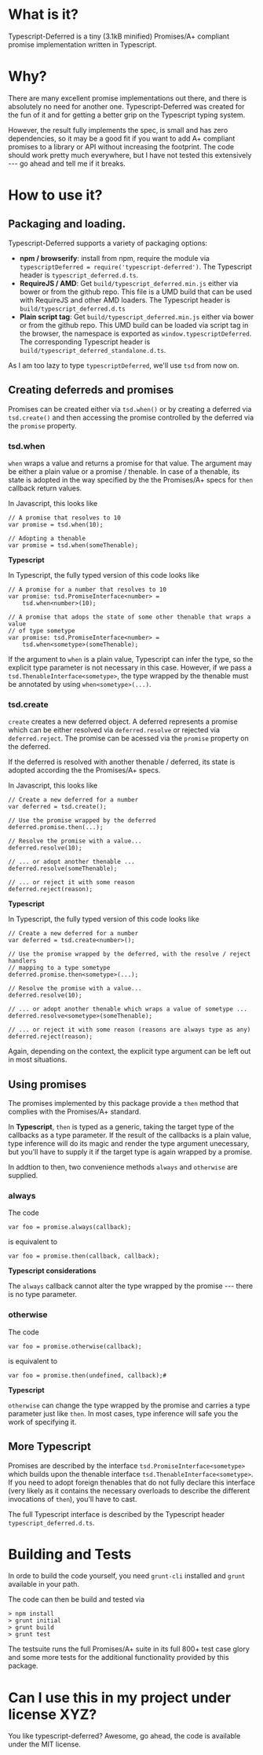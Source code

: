 # What is it?

Typescript-Deferred is a tiny (3.1kB minified) Promises/A+ compliant promise
implementation written in Typescript.

# Why?

There are many excellent promise implementations out there, and there is absolutely
no need for another one. Typescript-Deferred was created for the fun of it and
for getting a better grip on the Typescript typing system.

However, the result fully implements the spec, is small and has zero dependencies, so
it may be a good fit if you want to add A+ compliant promises to a
library or API without increasing the footprint. The code should work pretty much
everywhere, but I have not tested this extensively --- go ahead and tell
me if it breaks.

# How to use it?

## Packaging and loading.

Typescript-Deferred supports a variety of packaging options:

* **npm / browserify**: install from npm, require the module via
  `typescriptDeferred = require('typescript-deferred')`. The Typescript
  header is `typescript_deferred.d.ts`.
* **RequireJS / AMD**: Get `build/typescript_deferred.min.js` either via bower or
  from the github repo. This file is a UMD build that can be used with
  RequireJS and other AMD loaders. The Typescript header is `build/typescript_deferred.d.ts`
* **Plain script tag**: Get `build/typescript_deferred.min.js` either via bower or
  from the github repo. This UMD build can be loaded via script tag
  in the browser, the namespace is exported as `window.typescriptDeferred`. The
  corresponding Typescript header is `build/typescript_deferred_standalone.d.ts`.

As I am too lazy to type `typescriptDeferred`, we'll use `tsd` from now on.

## Creating deferreds and promises

Promises can be created either via `tsd.when()` or by creating a
deferred via `tsd.create()` and then accessing the promise controlled
by the deferred via the `promise` property.

### tsd.when

`when` wraps a value and returns a promise for that value. The argument may be either
a plain value or a promise / thenable. In case of a thenable, its state is adopted in
the way specified by the the Promises/A+ specs for `then` callback return values.

In Javascript, this looks like

    // A promise that resolves to 10
    var promise = tsd.when(10);

    // Adopting a thenable
    var promise = tsd.when(someThenable);

**Typescript**

In Typescript, the fully typed version of this code looks like

    // A promise for a number that resolves to 10
    var promise: tsd.PromiseInterface<number> =
        tsd.when<number>(10);

    // A promise that adops the state of some other thenable that wraps a value
    // of type sometype
    var promise: tsd.PromiseInterface<number> =
        tsd.when<sometype>(someThenable);
 
If the argument to `when` is a plain value, Typescript can infer the type, so
the explicit type parameter is not necessary in this case. However, if we pass
a `tsd.ThenableInterface<sometype>`, the type wrapped by the thenable must be
annotated by using `when<sometype>(...)`.

### tsd.create

`create` creates a new deferred object. A deferred represents a promise which can
be either resolved via `deferred.resolve` or rejected via `deferred.reject`. The
promise can be acessed via the `promise` property on the deferred.

If the deferred is resolved with another thenable / deferred, its state is adopted
according the the Promises/A+ specs.

In Javascript, this looks like

    // Create a new deferred for a number
    var deferred = tsd.create();

    // Use the promise wrapped by the deferred
    deferred.promise.then(...);

    // Resolve the promise with a value...
    deferred.resolve(10);

    // ... or adopt another thenable ...
    deferred.resolve(someThenable);

    // ... or reject it with some reason
    deferred.reject(reason);

**Typescript**

In Typescript, the fully typed version of this code looks like

    // Create a new deferred for a number
    var deferred = tsd.create<number>();

    // Use the promise wrapped by the deferred, with the resolve / reject handlers
    // mapping to a type sometype
    deferred.promise.then<sometype>(...);

    // Resolve the promise with a value...
    deferred.resolve(10);

    // ... or adopt another thenable which wraps a value of sometype ...
    deferred.resolve<sometype>(someThenable);

    // ... or reject it with some reason (reasons are always type as any)
    deferred.reject(reason);


Again, depending on the context, the explicit type argument can be left out in
most situations.

## Using promises

The promises implemented by this package provide a `then` method that complies
with the Promises/A+ standard.

In **Typescript**, `then` is typed as a generic, taking the target type of
the callbacks as a type parameter. If the result of the callbacks is a plain
value, type inference will do its magic and render the type argument unecessary,
but you'll have to supply it if the target type is again wrapped by a promise.

In addtion to then, two convenience methods `always` and `otherwise` are supplied.

### always

The code

    var foo = promise.always(callback);

is equivalent to

    var foo = promise.then(callback, callback);

**Typescript considerations**

The `always` callback cannot alter the type wrapped by the promise --- there is
no type parameter.

### otherwise

The code

    var foo = promise.otherwise(callback);

is equivalent to

    var foo = promise.then(undefined, callback);#

**Typescript**

`otherwise` can change the type wrapped by the promise and carries a type parameter
just like `then`. In most cases, type inference will safe you the work of specifying it.

## More Typescript

Promises are described by the interface `tsd.PromiseInterface<sometype>` which
builds upon the thenable interface `tsd.ThenableInterface<sometype>`. If you
need to adopt foreign thenables that do not fully declare this interface (very
likely as it contains the necessary overloads to describe the different
invocations of `then`), you'll have to cast.

The full Typescript interface is described by the Typescript header `typescript_deferred.d.ts`.

# Building and Tests

In orde to build the code yourself, you need `grunt-cli` installed and `grunt` available
in your path.

The code can then be build and tested via

    > npm install
    > grunt initial
    > grunt build
    > grunt test

The testsuite runs the full Promises/A+ suite in its full 800+ test case glory and some
more tests for the additional functionality provided by this package.

# Can I use this in my project under license XYZ?

You like typescript-deferred? Awesome, go ahead, the code is available under the
MIT license.

